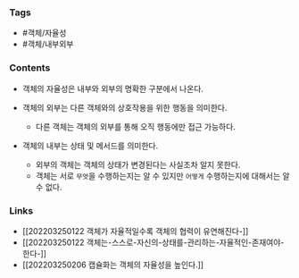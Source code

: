 ### Tags 
- #객체/자율성 
- #객체/내부외부


### Contents 
- 객체의 자율성은 내부와 외부의 명확한 구분에서 나온다.

- 객체의 외부는 다른 객체와의 상호작용을 위한 행동을 의미한다. 
	- 다른 객체는 객체의 외부를 통해 오직 행동에만 접근 가능하다.

- 객체의 내부는 상태 및 메서드를 의미한다. 
	- 외부의 객체는 객체의 상태가 변경된다는 사실조차 알지 못한다.
	- 객체는 서로 `무엇`을 수행하는지는 알 수 있지만 `어떻게` 수행하는지에 대해서는 알 수 없다.



### Links
- [[202203250122 객체가 자율적일수록 객체의 협력이 유연해진다-]]
- [[202203250122 객체는-스스로-자신의-상태를-관리하는-자율적인-존재여야-한다-]]
- [[202203250206 캡슐화는 객체의 자율성을 높인다.]]




